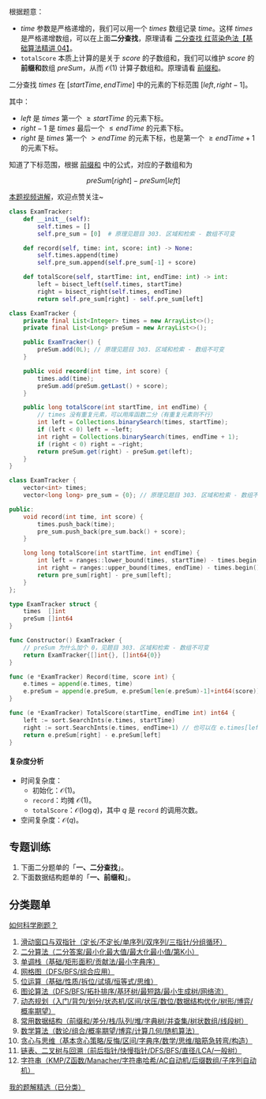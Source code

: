 根据题意：

- $\textit{time}$ 参数是严格递增的，我们可以用一个 $\textit{times}$ 数组记录 $\textit{time}$。这样 $\textit{times}$ 是严格递增数组，可以在上面**二分查找**，原理请看 [二分查找 红蓝染色法【基础算法精讲 04】](https://www.bilibili.com/video/BV1AP41137w7/)。
- $\texttt{totalScore}$ 本质上计算的是关于 $\textit{score}$ 的子数组和，我们可以维护 $\textit{score}$ 的**前缀和**数组 $\textit{preSum}$，从而 $\mathcal{O}(1)$ 计算子数组和。原理请看 [前缀和](https://leetcode.cn/problems/range-sum-query-immutable/solution/qian-zhui-he-ji-qi-kuo-zhan-fu-ti-dan-py-vaar/)。

二分查找 $\textit{times}$ 在 $[\textit{startTime},\textit{endTime}]$ 中的元素的下标范围 $[\textit{left},\textit{right}-1]$。

其中：

- $\textit{left}$ 是 $\textit{times}$ 第一个 $\ge \textit{startTime}$ 的元素下标。
- $\textit{right}-1$ 是 $\textit{times}$ 最后一个 $\le \textit{endTime}$ 的元素下标。
- $\textit{right}$ 是 $\textit{times}$ 第一个 $> \textit{endTime}$ 的元素下标，也是第一个 $\ge \textit{endTime}+1$ 的元素下标。

知道了下标范围，根据 [前缀和](https://leetcode.cn/problems/range-sum-query-immutable/solution/qian-zhui-he-ji-qi-kuo-zhan-fu-ti-dan-py-vaar/) 中的公式，对应的子数组和为

$$
\textit{preSum}[\textit{right}] - \textit{preSum}[\textit{left}]
$$

[本题视频讲解](https://www.bilibili.com/video/BV16E4uzLEdK/?t=29m19s)，欢迎点赞关注~

```py [sol-Python3]
class ExamTracker:
    def __init__(self):
        self.times = []
        self.pre_sum = [0]  # 原理见题目 303. 区域和检索 - 数组不可变

    def record(self, time: int, score: int) -> None:
        self.times.append(time)
        self.pre_sum.append(self.pre_sum[-1] + score)

    def totalScore(self, startTime: int, endTime: int) -> int:
        left = bisect_left(self.times, startTime)
        right = bisect_right(self.times, endTime)
        return self.pre_sum[right] - self.pre_sum[left]
```

```java [sol-Java]
class ExamTracker {
    private final List<Integer> times = new ArrayList<>();
    private final List<Long> preSum = new ArrayList<>();

    public ExamTracker() {
        preSum.add(0L); // 原理见题目 303. 区域和检索 - 数组不可变
    }

    public void record(int time, int score) {
        times.add(time);
        preSum.add(preSum.getLast() + score);
    }

    public long totalScore(int startTime, int endTime) {
        // times 没有重复元素，可以用库函数二分（有重复元素则不行）
        int left = Collections.binarySearch(times, startTime);
        if (left < 0) left = ~left;
        int right = Collections.binarySearch(times, endTime + 1);
        if (right < 0) right = ~right;
        return preSum.get(right) - preSum.get(left);
    }
}
```

```cpp [sol-C++]
class ExamTracker {
    vector<int> times;
    vector<long long> pre_sum = {0}; // 原理见题目 303. 区域和检索 - 数组不可变

public:
    void record(int time, int score) {
        times.push_back(time);
        pre_sum.push_back(pre_sum.back() + score);
    }

    long long totalScore(int startTime, int endTime) {
        int left = ranges::lower_bound(times, startTime) - times.begin();
        int right = ranges::upper_bound(times, endTime) - times.begin();
        return pre_sum[right] - pre_sum[left];
    }
};
```

```go [sol-Go]
type ExamTracker struct {
	times  []int
	preSum []int64
}

func Constructor() ExamTracker {
	// preSum 为什么加个 0，见题目 303. 区域和检索 - 数组不可变
	return ExamTracker{[]int{}, []int64{0}}
}

func (e *ExamTracker) Record(time, score int) {
	e.times = append(e.times, time)
	e.preSum = append(e.preSum, e.preSum[len(e.preSum)-1]+int64(score))
}

func (e *ExamTracker) TotalScore(startTime, endTime int) int64 {
	left := sort.SearchInts(e.times, startTime)
	right := sort.SearchInts(e.times, endTime+1) // 也可以在 e.times[left:] 中二分
	return e.preSum[right] - e.preSum[left]
}
```

#### 复杂度分析

- 时间复杂度：
  - 初始化：$\mathcal{O}(1)$。
  - $\texttt{record}$：均摊 $\mathcal{O}(1)$。
  - $\texttt{totalScore}$：$\mathcal{O}(\log q)$，其中 $q$ 是 $\texttt{record}$ 的调用次数。
- 空间复杂度：$\mathcal{O}(q)$。

## 专题训练

1. 下面二分题单的「**一、二分查找**」。
2. 下面数据结构题单的「**一、前缀和**」。

## 分类题单

[如何科学刷题？](https://leetcode.cn/circle/discuss/RvFUtj/)

1. [滑动窗口与双指针（定长/不定长/单序列/双序列/三指针/分组循环）](https://leetcode.cn/circle/discuss/0viNMK/)
2. [二分算法（二分答案/最小化最大值/最大化最小值/第K小）](https://leetcode.cn/circle/discuss/SqopEo/)
3. [单调栈（基础/矩形面积/贡献法/最小字典序）](https://leetcode.cn/circle/discuss/9oZFK9/)
4. [网格图（DFS/BFS/综合应用）](https://leetcode.cn/circle/discuss/YiXPXW/)
5. [位运算（基础/性质/拆位/试填/恒等式/思维）](https://leetcode.cn/circle/discuss/dHn9Vk/)
6. [图论算法（DFS/BFS/拓扑排序/基环树/最短路/最小生成树/网络流）](https://leetcode.cn/circle/discuss/01LUak/)
7. [动态规划（入门/背包/划分/状态机/区间/状压/数位/数据结构优化/树形/博弈/概率期望）](https://leetcode.cn/circle/discuss/tXLS3i/)
8. [常用数据结构（前缀和/差分/栈/队列/堆/字典树/并查集/树状数组/线段树）](https://leetcode.cn/circle/discuss/mOr1u6/)
9. [数学算法（数论/组合/概率期望/博弈/计算几何/随机算法）](https://leetcode.cn/circle/discuss/IYT3ss/)
10. [贪心与思维（基本贪心策略/反悔/区间/字典序/数学/思维/脑筋急转弯/构造）](https://leetcode.cn/circle/discuss/g6KTKL/)
11. [链表、二叉树与回溯（前后指针/快慢指针/DFS/BFS/直径/LCA/一般树）](https://leetcode.cn/circle/discuss/K0n2gO/)
12. [字符串（KMP/Z函数/Manacher/字符串哈希/AC自动机/后缀数组/子序列自动机）](https://leetcode.cn/circle/discuss/SJFwQI/)

[我的题解精选（已分类）](https://github.com/EndlessCheng/codeforces-go/blob/master/leetcode/SOLUTIONS.md)
